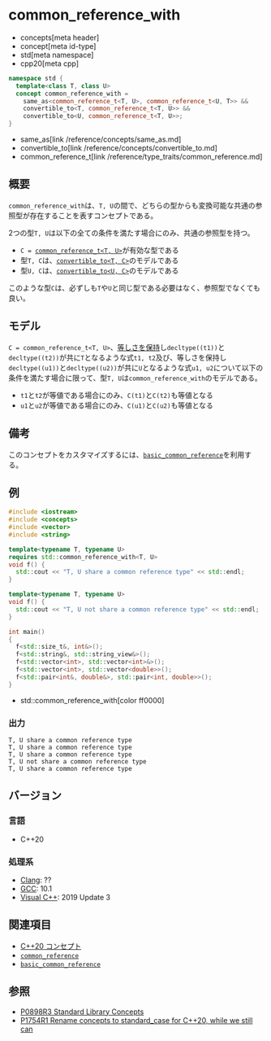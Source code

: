 # common_reference_with
* concepts[meta header]
* concept[meta id-type]
* std[meta namespace]
* cpp20[meta cpp]

```cpp
namespace std {
  template<class T, class U>
  concept common_reference_with =
    same_as<common_reference_t<T, U>, common_reference_t<U, T>> &&
    convertible_to<T, common_reference_t<T, U>> &&
    convertible_to<U, common_reference_t<T, U>>;
}
```
* same_as[link /reference/concepts/same_as.md]
* convertible_to[link /reference/concepts/convertible_to.md]
* common_reference_t[link /reference/type_traits/common_reference.md]

## 概要

`common_reference_with`は、`T, U`の間で、どちらの型からも変換可能な共通の参照型が存在することを表すコンセプトである。

2つの型`T, U`は以下の全ての条件を満たす場合にのみ、共通の参照型を持つ。

- `C = `[`common_reference_t<T, U>`](/reference/type_traits/common_reference.md)が有効な型である
- 型`T, C`は、[`convertible_to<T, C>`](/reference/concepts/convertible_to.md)のモデルである
- 型`U, C`は、[`convertible_to<U, C>`](/reference/concepts/convertible_to.md)のモデルである

このような型`C`は、必ずしも`T`や`U`と同じ型である必要はなく、参照型でなくても良い。

## モデル

`C = common_reference_t<T, U>`、[等しさを保持](/reference/concepts.md)し`decltype((t1))`と`decltype((t2))`が共に`T`となるような式`t1, t2`及び、等しさを保持し`decltype((u1))`と`decltype((u2))`が共に`U`となるような式`u1, u2`について以下の条件を満たす場合に限って、型`T, U`は`common_reference_with`のモデルである。

- `t1`と`t2`が等値である場合にのみ、`C(t1)`と`C(t2)`も等値となる
- `u1`と`u2`が等値である場合にのみ、`C(u1)`と`C(u2)`も等値となる

## 備考

このコンセプトをカスタマイズするには、[`basic_common_reference`](/reference/type_traits/basic_common_reference.md)を利用する。

## 例
```cpp example
#include <iostream>
#include <concepts>
#include <vector>
#include <string>

template<typename T, typename U>
requires std::common_reference_with<T, U>
void f() {
  std::cout << "T, U share a common reference type" << std::endl;
}

template<typename T, typename U>
void f() {
  std::cout << "T, U not share a common reference type" << std::endl;
}

int main()
{
  f<std::size_t&, int&>();
  f<std::string&, std::string_view&>();
  f<std::vector<int>, std::vector<int>&>();
  f<std::vector<int>, std::vector<double>>();
  f<std::pair<int&, double&>, std::pair<int, double>>();
}
```
* std::common_reference_with[color ff0000]

### 出力
```
T, U share a common reference type
T, U share a common reference type
T, U share a common reference type
T, U not share a common reference type
T, U share a common reference type
```

## バージョン
### 言語
- C++20

### 処理系
- [Clang](/implementation.md#clang): ??
- [GCC](/implementation.md#gcc): 10.1
- [Visual C++](/implementation.md#visual_cpp): 2019 Update 3

## 関連項目

- [C++20 コンセプト](/lang/cpp20/concepts.md)
- [`common_reference`](/reference/type_traits/common_reference.md)
- [`basic_common_reference`](/reference/type_traits/basic_common_reference.md)

## 参照

- [P0898R3 Standard Library Concepts](http://www.open-std.org/jtc1/sc22/wg21/docs/papers/2018/p0898r3.pdf)
- [P1754R1 Rename concepts to standard_case for C++20, while we still can](http://www.open-std.org/jtc1/sc22/wg21/docs/papers/2019/p1754r1.pdf)
